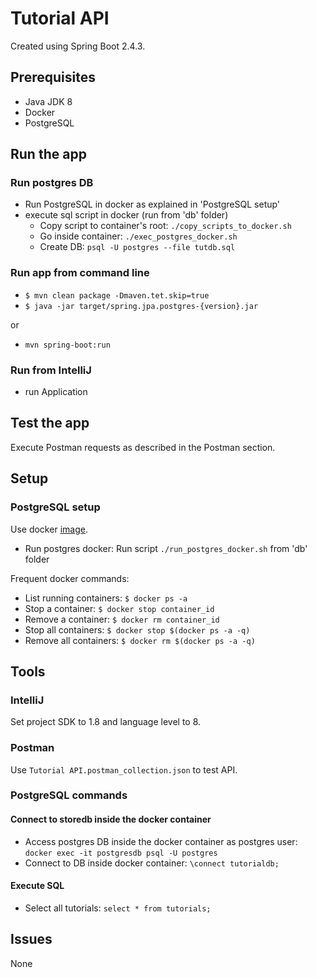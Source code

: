 # Tutorial API

Created using Spring Boot 2.4.3.

## Prerequisites

* Java JDK 8
* Docker
* PostgreSQL

## Run the app

### Run postgres DB

* Run PostgreSQL in docker as explained in 'PostgreSQL setup'
* execute sql script in docker (run from 'db' folder)
  * Copy script to container's root: `./copy_scripts_to_docker.sh`
  * Go inside container: `./exec_postgres_docker.sh`
  * Create DB: `psql -U postgres --file tutdb.sql`

### Run app from command line

* `$ mvn clean package -Dmaven.tet.skip=true`
* `$ java -jar target/spring.jpa.postgres-{version}.jar`

or

* `mvn spring-boot:run`

### Run from IntelliJ

* run Application

## Test the app

Execute Postman requests as described in the Postman section.

## Setup

### PostgreSQL setup

Use docker [image](https://hub.docker.com/_/postgres).

* Run postgres docker: Run script `./run_postgres_docker.sh` from 'db' folder

Frequent docker commands:

* List running containers: `$ docker ps -a`
* Stop a container: `$ docker stop container_id`
* Remove a container: `$ docker rm container_id`
* Stop all containers: `$ docker stop $(docker ps -a -q)`
* Remove all containers: `$ docker rm $(docker ps -a -q)`

## Tools

### IntelliJ

Set project SDK to 1.8 and language level to 8.

### Postman

Use `Tutorial API.postman_collection.json` to test API.

### PostgreSQL commands

#### Connect to storedb inside the docker container

* Access postgres DB inside the docker container as postgres user: `docker exec -it postgresdb psql -U postgres`
* Connect to DB inside docker container: `\connect tutorialdb;`

#### Execute SQL

* Select all tutorials: `select * from tutorials;`

## Issues

None
